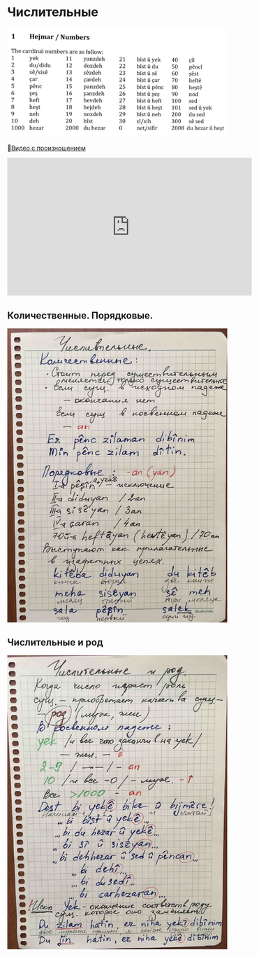 # Числительные

![Числительные](../assets/Числительные.jpeg)

🎥[Видео с произношением](https://youtu.be/PphhEa83g8E)

<iframe width="560" height="315" src="https://www.youtube.com/embed/PphhEa83g8E" frameborder="0" allow="accelerometer; autoplay; encrypted-media; gyroscope; picture-in-picture" allowfullscreen></iframe>

## Количественные. Порядковые.

![](../assets/Числительные/IMG_3470.jpg)

## Числительные и род

![](../assets/Числительные/IMG_3471.jpg)
